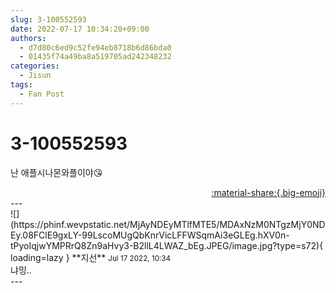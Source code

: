 ```yaml
---
slug: 3-100552593
date: 2022-07-17 10:34:20+09:00
authors:
  - d7d80c6ed9c52fe94eb8718b6d86bda0
  - 01435f74a49ba8a519705ad242348232
categories:
  - Jisun
tags:
  - Fan Post
---
```


# 3-100552593

<div class="post-container" markdown="1">
<div class="content-container md-sidebar__scrollwrap" markdown="1">

난 애플시나몬와플이야😘

</div>
</div>

<div style="text-align: right;" markdown="1">
<a href="https://weverse.io/fromis9/fanpost/3-100552593" style="text-align: right;">:material-share:{.big-emoji}</a>
</div>
---

<div class="comments-container md-sidebar__scrollwrap" markdown="1">
<div class="comment" markdown="1">
<div class='id-container' markdown="1">
![](https://phinf.wevpstatic.net/MjAyNDEyMTlfMTE5/MDAxNzM0NTgzMjY0NDEy.08FClE9gxLY-99LscoMUgQbKnrVicLFFWSqmAi3eGLEg.hXV0n-tPyoIqjwYMPRrQ8Zn9aHvy3-B2llL4LWAZ_bEg.JPEG/image.jpg?type=s72){ loading=lazy }
**<span class="artist">지선</span>** <small>Jul 17 2022, 10:34</small><br>
</div>
<div class='comment-body' markdown="1">
냐밍..
</div>
</div>
</div>
---
